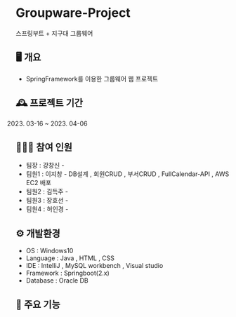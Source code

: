 # Groupware-Project 
스프링부트 + 지구대 그룹웨어

## 🖥️ 개요
- SpringFramework를 이용한 그룹웨어 웹 프로젝트


## 🕰️ 프로젝트 기간
   2023. 03-16 ~ 2023. 04-06


## 🧑‍🤝‍🧑 참여 인원
- 팀장 : 강창신 - 
- 팀원1 : 이지창 - DB설계 , 회원CRUD , 부서CRUD , FullCalendar-API , AWS EC2 배포
- 팀원2 : 김득주 -  
- 팀원3 : 장효선 -  
- 팀원4 : 허인경 -


## ⚙️ 개발환경
- OS : Windows10
- Language : Java , HTML , CSS
- IDE : IntelliJ , MySQL workbench , Visual studio
- Framework : Springboot(2.x)
- Database : Oracle DB


## 📌 주요 기능




